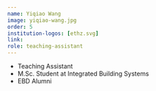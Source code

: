 ```yaml
---
name: Yiqiao Wang
image: yiqiao-wang.jpg
order: 5
institution-logos: [ethz.svg]
link:
role: teaching-assistant
---
```


- Teaching Assistant
- M.Sc. Student at Integrated Building Systems
- EBD Alumni